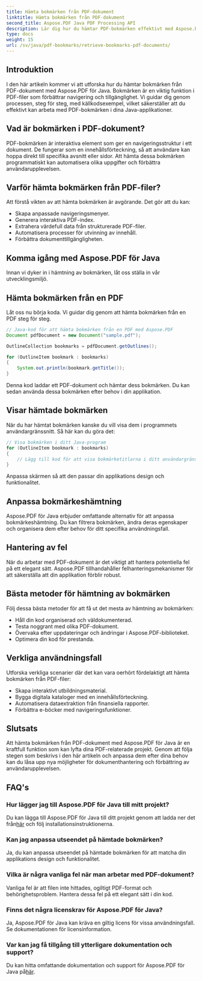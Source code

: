 ```yaml
---
title: Hämta bokmärken från PDF-dokument
linktitle: Hämta bokmärken från PDF-dokument
second_title: Aspose.PDF Java PDF Processing API
description: Lär dig hur du hämtar PDF-bokmärken effektivt med Aspose.PDF för Java i den här omfattande guiden.
type: docs
weight: 15
url: /sv/java/pdf-bookmarks/retrieve-bookmarks-pdf-documents/
---
```


## Introduktion

I den här artikeln kommer vi att utforska hur du hämtar bokmärken från PDF-dokument med Aspose.PDF för Java. Bokmärken är en viktig funktion i PDF-filer som förbättrar navigering och tillgänglighet. Vi guidar dig genom processen, steg för steg, med källkodsexempel, vilket säkerställer att du effektivt kan arbeta med PDF-bokmärken i dina Java-applikationer.

## Vad är bokmärken i PDF-dokument?

PDF-bokmärken är interaktiva element som ger en navigeringsstruktur i ett dokument. De fungerar som en innehållsförteckning, så att användare kan hoppa direkt till specifika avsnitt eller sidor. Att hämta dessa bokmärken programmatiskt kan automatisera olika uppgifter och förbättra användarupplevelsen.

## Varför hämta bokmärken från PDF-filer?

Att förstå vikten av att hämta bokmärken är avgörande. Det gör att du kan:

- Skapa anpassade navigeringsmenyer.
- Generera interaktiva PDF-index.
- Extrahera värdefull data från strukturerade PDF-filer.
- Automatisera processer för utvinning av innehåll.
- Förbättra dokumenttillgängligheten.

## Komma igång med Aspose.PDF för Java

Innan vi dyker in i hämtning av bokmärken, låt oss ställa in vår utvecklingsmiljö.

## Hämta bokmärken från en PDF

Låt oss nu börja koda. Vi guidar dig genom att hämta bokmärken från en PDF steg för steg.

```java
// Java-kod för att hämta bokmärken från en PDF med Aspose.PDF
Document pdfDocument = new Document("sample.pdf");

OutlineCollection bookmarks = pdfDocument.getOutlines();

for (OutlineItem bookmark : bookmarks)
{
    System.out.println(bookmark.getTitle());
}
```

Denna kod laddar ett PDF-dokument och hämtar dess bokmärken. Du kan sedan använda dessa bokmärken efter behov i din applikation.

## Visar hämtade bokmärken

När du har hämtat bokmärken kanske du vill visa dem i programmets användargränssnitt. Så här kan du göra det:

```java
// Visa bokmärken i ditt Java-program
for (OutlineItem bookmark : bookmarks)
{
    // Lägg till kod för att visa bokmärketitlarna i ditt användargränssnitt
}
```

Anpassa skärmen så att den passar din applikations design och funktionalitet.

## Anpassa bokmärkeshämtning

Aspose.PDF för Java erbjuder omfattande alternativ för att anpassa bokmärkeshämtning. Du kan filtrera bokmärken, ändra deras egenskaper och organisera dem efter behov för ditt specifika användningsfall.

## Hantering av fel

När du arbetar med PDF-dokument är det viktigt att hantera potentiella fel på ett elegant sätt. Aspose.PDF tillhandahåller felhanteringsmekanismer för att säkerställa att din applikation förblir robust.

## Bästa metoder för hämtning av bokmärken

Följ dessa bästa metoder för att få ut det mesta av hämtning av bokmärken:

- Håll din kod organiserad och väldokumenterad.
- Testa noggrant med olika PDF-dokument.
- Övervaka efter uppdateringar och ändringar i Aspose.PDF-biblioteket.
- Optimera din kod för prestanda.

## Verkliga användningsfall

Utforska verkliga scenarier där det kan vara oerhört fördelaktigt att hämta bokmärken från PDF-filer:

- Skapa interaktivt utbildningsmaterial.
- Bygga digitala kataloger med en innehållsförteckning.
- Automatisera dataextraktion från finansiella rapporter.
- Förbättra e-böcker med navigeringsfunktioner.

## Slutsats

Att hämta bokmärken från PDF-dokument med Aspose.PDF för Java är en kraftfull funktion som kan lyfta dina PDF-relaterade projekt. Genom att följa stegen som beskrivs i den här artikeln och anpassa dem efter dina behov kan du låsa upp nya möjligheter för dokumenthantering och förbättring av användarupplevelsen.

## FAQ's

### Hur lägger jag till Aspose.PDF för Java till mitt projekt?

 Du kan lägga till Aspose.PDF för Java till ditt projekt genom att ladda ner det från[här](https://releases.aspose.com/pdf/java/) och följ installationsinstruktionerna.

### Kan jag anpassa utseendet på hämtade bokmärken?

Ja, du kan anpassa utseendet på hämtade bokmärken för att matcha din applikations design och funktionalitet.

### Vilka är några vanliga fel när man arbetar med PDF-dokument?

Vanliga fel är att filen inte hittades, ogiltigt PDF-format och behörighetsproblem. Hantera dessa fel på ett elegant sätt i din kod.

### Finns det några licenskrav för Aspose.PDF för Java?

Ja, Aspose.PDF för Java kan kräva en giltig licens för vissa användningsfall. Se dokumentationen för licensinformation.

### Var kan jag få tillgång till ytterligare dokumentation och support?

 Du kan hitta omfattande dokumentation och support för Aspose.PDF för Java på[här](https://reference.aspose.com/pdf/java/).